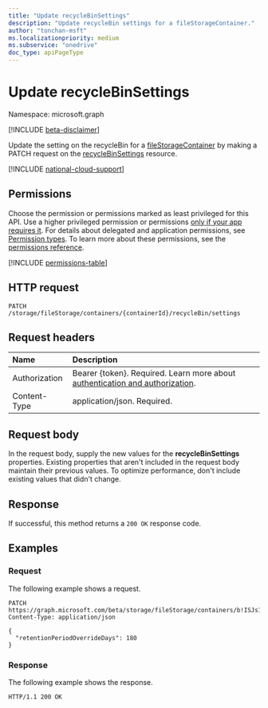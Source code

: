 ```yaml
---
title: "Update recycleBinSettings"
description: "Update recycleBin settings for a fileStorageContainer."
author: "tonchan-msft"
ms.localizationpriority: medium
ms.subservice: "onedrive"
doc_type: apiPageType
---
```


# Update recycleBinSettings


Namespace: microsoft.graph

[!INCLUDE [beta-disclaimer](../../includes/beta-disclaimer.md)]

Update the setting on the recycleBin for a [fileStorageContainer](../resources/filestoragecontainer.md) by making a PATCH request on the [recycleBinSettings](../resources/recyclebinsettings.md) resource. 

[!INCLUDE [national-cloud-support](../../includes/global-only.md)]

## Permissions

Choose the permission or permissions marked as least privileged for this API. Use a higher privileged permission or permissions [only if your app requires it](/graph/permissions-overview#best-practices-for-using-microsoft-graph-permissions). For details about delegated and application permissions, see [Permission types](/graph/permissions-overview#permission-types). To learn more about these permissions, see the [permissions reference](/graph/permissions-reference).

<!-- { "blockType": "permissions", "name": "filestoragecontainer-update-recyclebinsettings-permissions" } -->
[!INCLUDE [permissions-table](../includes/permissions/filestoragecontainer-update-recyclebinsettings-permissions.md)]

## HTTP request

<!-- {
  "blockType": "ignored"
}
-->
``` http
PATCH /storage/fileStorage/containers/{containerId}/recycleBin/settings
```

## Request headers
|Name|Description|
|:---|:---|
|Authorization|Bearer {token}. Required. Learn more about [authentication and authorization](/graph/auth/auth-concepts).|
|Content-Type|application/json. Required.|

## Request body
In the request body, supply the new values for the **recycleBinSettings** properties. Existing properties that aren't included in the request body maintain their previous values. To optimize performance, don't include existing values that didn't change.

## Response

If successful, this method returns a `200 OK` response code.

## Examples

### Request
The following example shows a request.
<!-- {
  "blockType": "request",
  "name": "update_filestoragecontainer_recyclebin_settings"
}
-->
``` http
PATCH https://graph.microsoft.com/beta/storage/fileStorage/containers/b!ISJs1WRro0y0EWgkUYcktDa0mE8zSlFEqFzqRn70Zwp1CEtDEBZgQICPkRbil_5Z/recycleBin/settings
Content-Type: application/json

{
  "retentionPeriodOverrideDays": 180
}
```

### Response
The following example shows the response.
<!-- {
  "blockType": "response",
  "truncated": true
}
-->
``` http
HTTP/1.1 200 OK
```

